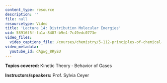 ```yaml
---
content_type: resource
description: ''
file: null
resourcetype: Video
title: 'Lecture 14: Distribution Molecular Energies'
uid: 58916f5f-fa1a-8487-b9e4-7c49edc0773e
video_files:
  video_captions_file: /courses/chemistry/5-112-principles-of-chemical-science-fall-2005/video-lectures/lecture-14-distribution-molecular-energies/dAgwg_8RyEU.vtt
video_metadata:
  youtube_id: dAgwg_8RyEU
---
```


**Topics covered:** Kinetic Theory ‑ Behavior of Gases

**Instructors/speakers:** Prof. Sylvia Ceyer